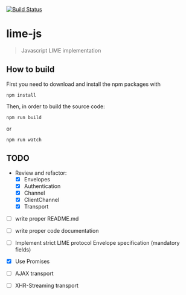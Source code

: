 [![Build Status](https://travis-ci.org/takenet/lime-js.svg)](https://travis-ci.org/takenet/lime-js)

# lime-js
> Javascript LIME implementation

## How to build
First you need to download and install the npm packages with
```
npm install
```

Then, in order to build the source code:
```
npm run build
```
or
```
npm run watch
```

## TODO
- Review and refactor:
    * [x] Envelopes
    * [x] Authentication
    * [x] Channel
    * [x] ClientChannel
    * [x] Transport

- [ ] write proper README.md
- [ ] write proper code documentation
- [ ] Implement strict LIME protocol Envelope specification (mandatory fields)

- [x] Use Promises

- [ ] AJAX transport
- [ ] XHR-Streaming transport
